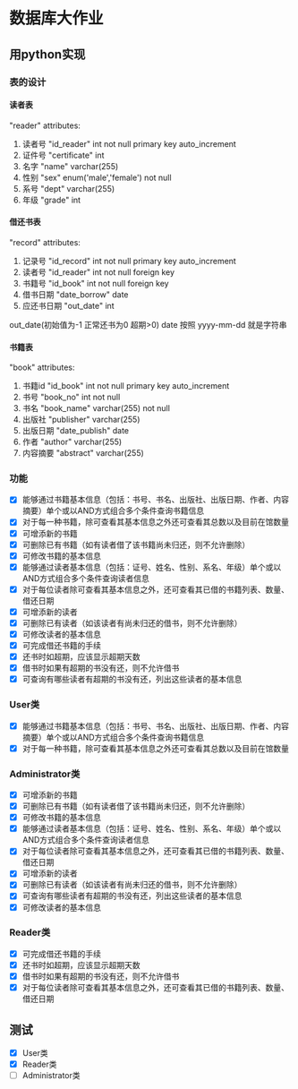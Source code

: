 # 数据库大作业

## 用python实现

### 表的设计
#### 读者表
"reader"
attributes: 
1. 读者号 "id_reader" int not null primary key auto_increment
2. 证件号 "certificate" int
3. 名字 "name" varchar(255) 
4. 性别 "sex" enum('male','female') not null 
5. 系号 "dept" varchar(255) 
6. 年级 "grade" int

#### 借还书表
"record"
attributes: 
1. 记录号 "id_record" int not null primary key auto_increment
2. 读者号 "id_reader" int not null foreign key 
3. 书籍号 "id_book" int not null foreign key 
4. 借书日期 "date_borrow" date
5. 应还书日期  "out_date" int


out_date(初始值为-1 正常还书为0 超期>0)
date 按照 yyyy-mm-dd 就是字符串


#### 书籍表
"book"
attributes: 
1. 书籍id "id_book" int not null primary key auto_increment
2. 书号 "book_no" int not null
3. 书名 "book_name" varchar(255) not null
4. 出版社 "publisher" varchar(255)
5. 出版日期 "date_publish" date
6. 作者 "author" varchar(255) 
7. 内容摘要 "abstract" varchar(255)


### 功能
- [x] 能够通过书籍基本信息（包括：书号、书名、出版社、出版日期、作者、内容摘要）单个或以AND方式组合多个条件查询书籍信息
- [x] 对于每一种书籍，除可查看其基本信息之外还可查看其总数以及目前在馆数量  
- [x] 可增添新的书籍  
- [x] 可删除已有书籍（如有读者借了该书籍尚未归还，则不允许删除）  
- [x] 可修改书籍的基本信息  
- [x] 能够通过读者基本信息（包括：证号、姓名、性别、系名、年级）单个或以AND方式组合多个条件查询读者信息  
- [x] 对于每位读者除可查看其基本信息之外，还可查看其已借的书籍列表、数量、借还日期  
- [x] 可增添新的读者  
- [x] 可删除已有读者（如该读者有尚未归还的借书，则不允许删除）  
- [x] 可修改读者的基本信息  
- [x] 可完成借还书籍的手续  
- [x] 还书时如超期，应该显示超期天数  
- [x] 借书时如果有超期的书没有还，则不允许借书  
- [x] 可查询有哪些读者有超期的书没有还，列出这些读者的基本信息  

### User类
- [x] 能够通过书籍基本信息（包括：书号、书名、出版社、出版日期、作者、内容摘要）单个或以AND方式组合多个条件查询书籍信息
- [x] 对于每一种书籍，除可查看其基本信息之外还可查看其总数以及目前在馆数量
### Administrator类
- [x] 可增添新的书籍  
- [x] 可删除已有书籍（如有读者借了该书籍尚未归还，则不允许删除）  
- [x] 可修改书籍的基本信息  
- [x] 能够通过读者基本信息（包括：证号、姓名、性别、系名、年级）单个或以AND方式组合多个条件查询读者信息  
- [x] 对于每位读者除可查看其基本信息之外，还可查看其已借的书籍列表、数量、借还日期  
- [x] 可增添新的读者  
- [x] 可删除已有读者（如该读者有尚未归还的借书，则不允许删除）
- [x] 可查询有哪些读者有超期的书没有还，列出这些读者的基本信息
- [x] 可修改读者的基本信息
### Reader类
- [x] 可完成借还书籍的手续  
- [x] 还书时如超期，应该显示超期天数  
- [x] 借书时如果有超期的书没有还，则不允许借书  
- [x] 对于每位读者除可查看其基本信息之外，还可查看其已借的书籍列表、数量、借还日期  

## 测试
- [x] User类
- [x] Reader类
- [ ] Administrator类